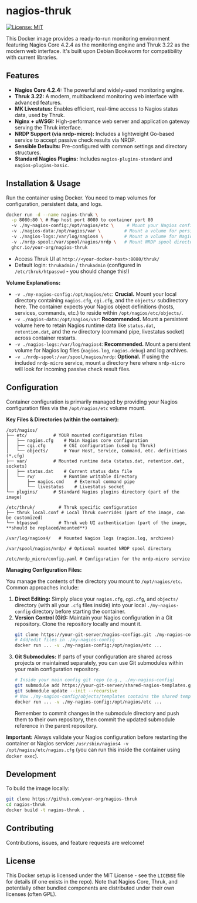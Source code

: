 # nagios-thruk

<!-- Add badges here -->
[![License: MIT](https://img.shields.io/badge/License-MIT-yellow.svg)](https://opensource.org/licenses/MIT)
<!-- [![Build Status](https://travis-ci.org/your-org/nagios-thruk.svg?branch=main)](https://travis-ci.org/your-org/nagios-thruk) -->

This Docker image provides a ready-to-run monitoring environment featuring Nagios Core 4.2.4 as the monitoring engine and Thruk 3.22 as the modern web interface. It's built upon Debian Bookworm for compatibility with current libraries.

## Features

- **Nagios Core 4.2.4:** The powerful and widely-used monitoring engine.
- **Thruk 3.22:** A modern, multibackend monitoring web interface with advanced features.
- **MK Livestatus:** Enables efficient, real-time access to Nagios status data, used by Thruk.
- **Nginx + uWSGI:** High-performance web server and application gateway serving the Thruk interface.
- **NRDP Support (via nrdp-micro):** Includes a lightweight Go-based service to accept passive check results via NRDP.
- **Sensible Defaults:** Pre-configured with common settings and directory structures.
- **Standard Nagios Plugins:** Includes `nagios-plugins-standard` and `nagios-plugins-basic`.

## Installation & Usage

Run the container using Docker. You need to map volumes for configuration, persistent data, and logs.

```bash
docker run -d --name nagios-thruk \
  -p 8080:80 \ # Map host port 8080 to container port 80
  -v ./my-nagios-config:/opt/nagios/etc \     # Mount your Nagios config directory
  -v ./nagios-data:/opt/nagios/var \         # Mount a volume for persistent Nagios runtime data
  -v ./nagios-logs:/var/log/nagios4 \        # Mount a volume for Nagios logs
  -v ./nrdp-spool:/var/spool/nagios/nrdp \   # Mount NRDP spool directory (optional)
  ghcr.io/your-org/nagios-thruk
```

- Access Thruk UI at `http://<your-docker-host>:8080/thruk/`
- Default login: `thrukadmin` / `thrukadmin` (configured in `/etc/thruk/htpasswd` - you should change this!)

**Volume Explanations:**

- `-v ./my-nagios-config:/opt/nagios/etc`: **Crucial.** Mount your local directory containing `nagios.cfg`, `cgi.cfg`, and the `objects/` subdirectory here. The container expects your Nagios object definitions (hosts, services, commands, etc.) to reside within `/opt/nagios/etc/objects/`.
- `-v ./nagios-data:/opt/nagios/var`: **Recommended.** Mount a persistent volume here to retain Nagios runtime data like `status.dat`, `retention.dat`, and the `rw` directory (command pipe, livestatus socket) across container restarts.
- `-v ./nagios-logs:/var/log/nagios4`: **Recommended.** Mount a persistent volume for Nagios log files (`nagios.log`, `nagios.debug`) and log archives.
- `-v ./nrdp-spool:/var/spool/nagios/nrdp`: **Optional.** If using the included `nrdp-micro` service, mount a directory here where `nrdp-micro` will look for incoming passive check result files.

## Configuration

Container configuration is primarily managed by providing your Nagios configuration files via the `/opt/nagios/etc` volume mount.

**Key Files & Directories (within the container):**

```
/opt/nagios/
├── etc/          # YOUR mounted configuration files
│   ├── nagios.cfg    # Main Nagios core configuration
│   ├── cgi.cfg       # CGI configuration (used by Thruk)
│   └── objects/      # Your Host, Service, Command, etc. definitions (*.cfg)
├── var/          # Mounted runtime data (status.dat, retention.dat, sockets)
│   ├── status.dat    # Current status data file
│   └── rw/           # Runtime writable directory
│       ├── nagios.cmd    # External command pipe
│       └── livestatus    # Livestatus socket
└── plugins/      # Standard Nagios plugins directory (part of the image)

/etc/thruk/         # Thruk specific configuration
├── thruk_local.conf # Local Thruk overrides (part of the image, can be customized)
└── htpasswd        # Thruk web UI authentication (part of the image, **should be replaced/mounted**)

/var/log/nagios4/   # Mounted Nagios logs (nagios.log, archives)

/var/spool/nagios/nrdp/ # Optional mounted NRDP spool directory

/etc/nrdp_micro/config.yaml # Configuration for the nrdp-micro service
```

**Managing Configuration Files:**

You manage the contents of the directory you mount to `/opt/nagios/etc`. Common approaches include:

1.  **Direct Editing:** Simply place your `nagios.cfg`, `cgi.cfg`, and `objects/` directory (with all your `.cfg` files inside) into your local `./my-nagios-config` directory before starting the container.
2.  **Version Control (Git):** Maintain your Nagios configuration in a Git repository. Clone the repository locally and mount it.
    ```bash
    git clone https://your-git-server/nagios-configs.git ./my-nagios-config
    # Add/edit files in ./my-nagios-config
    docker run ... -v ./my-nagios-config:/opt/nagios/etc ...
    ```
3.  **Git Submodules:** If parts of your configuration are shared across projects or maintained separately, you can use Git submodules within your main configuration repository.
    ```bash
    # Inside your main config git repo (e.g., ./my-nagios-config)
    git submodule add https://your-git-server/shared-nagios-templates.git objects/templates
    git submodule update --init --recursive
    # Now ./my-nagios-config/objects/templates contains the shared templates
    docker run ... -v ./my-nagios-config:/opt/nagios/etc ...
    ```
    Remember to commit changes in the submodule directory and push them to their own repository, then commit the updated submodule reference in the parent repository.

**Important:** Always validate your Nagios configuration before restarting the container or Nagios service:
`/usr/sbin/nagios4 -v /opt/nagios/etc/nagios.cfg` (you can run this inside the container using `docker exec`).

## Development

To build the image locally:

```bash
git clone https://github.com/your-org/nagios-thruk
cd nagios-thruk
docker build -t nagios-thruk .
```

## Contributing

Contributions, issues, and feature requests are welcome!

## License

This Docker setup is licensed under the MIT License - see the `LICENSE` file for details (if one exists in the repo). Note that Nagios Core, Thruk, and potentially other bundled components are distributed under their own licenses (often GPL).

